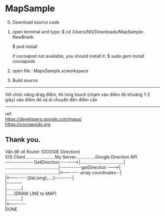 # MapSample

0. Download source code

1. open terminal and type:
   $ cd /Users/NS/Downloads/MapSample-NewBrank
   
   $ pod install
   
   if cocoapod not available, you should install it: $ sudo gem install cocoapods
2. open file : MapsSample.xcworkspace 
3. Build source


----
Với chức năng drag điểm, thì long touch (chạm vào điểm đó khoảng 1-2 giây) vào điểm đó và di chuyển đến điểm cần

----
ref:<br/>
https://developers.google.com/maps/<br/>
https://cocoapods.org 

Thank you.
------
Vấn đề về Router (GOOGlE Direction) <br/>
IOS Client........................My Server................Google Direction API<br/>
 -------------- GetDirection------->|...................................|<br/>
...........................................|-----------getDirection --->|<br/>
...........................................|<------- array coordinates--|<br/>
|<------- [(lat,long),....]---------|<br/>
|--------<br/>
|............|<br/>
|......(DRAW LINE to MAP)<br/>
|............|<br/>
|<-------<br/>
DONE
